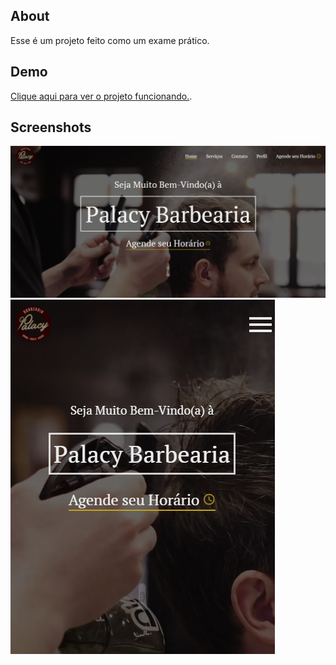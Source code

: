 ## About
Esse é um projeto feito como um exame prático.

## Demo
[Clique aqui para ver o projeto funcionando.](https://patrickpontes44.github.io/barbearia-landingpage/).

## Screenshots
![Image of screenshot](https://github.com/PatrickPontes44/barbearia-landingpage/blob/master/images/screenshot.PNG)
![Image of mobile screenshot](https://github.com/PatrickPontes44/barbearia-landingpage/blob/master/images/mobile-screenshot.PNG)